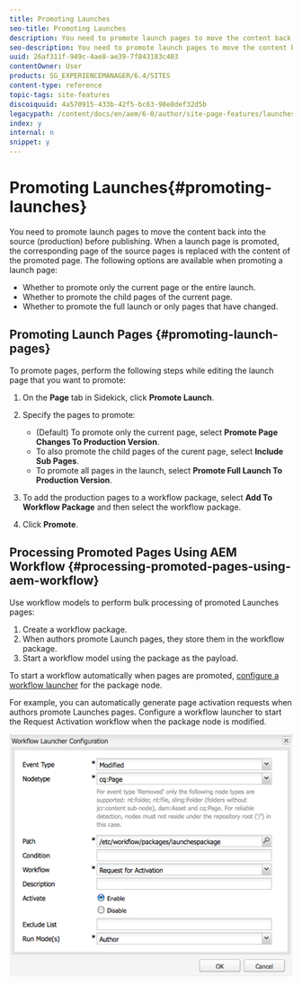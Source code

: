 ```yaml
---
title: Promoting Launches
seo-title: Promoting Launches
description: You need to promote launch pages to move the content back into the source (production) before publishing. When a launch page is promoted, the corresponding page of the source pages is replaced with the content of the promoted page.
seo-description: You need to promote launch pages to move the content back into the source (production) before publishing. When a launch page is promoted, the corresponding page of the source pages is replaced with the content of the promoted page.
uuid: 26af311f-949c-4ae8-ae39-7f843183c403
contentOwner: User
products: SG_EXPERIENCEMANAGER/6.4/SITES
content-type: reference
topic-tags: site-features
discoiquuid: 4a570915-433b-42f5-bc63-98e8def32d5b
legacypath: /content/docs/en/aem/6-0/author/site-page-features/launches
index: y
internal: n
snippet: y
---
```


# Promoting Launches{#promoting-launches}

You need to promote launch pages to move the content back into the source (production) before publishing. When a launch page is promoted, the corresponding page of the source pages is replaced with the content of the promoted page. The following options are available when promoting a launch page:

* Whether to promote only the current page or the entire launch.
* Whether to promote the child pages of the current page.
* Whether to promote the full launch or only pages that have changed.

## Promoting Launch Pages {#promoting-launch-pages}

To promote pages, perform the following steps while editing the launch page that you want to promote:

1. On the **Page** tab in Sidekick, click **Promote Launch**.
1. Specify the pages to promote:

    * (Default) To promote only the current page, select **Promote Page Changes To Production Version**.
    * To also promote the child pages of the curent page, select **Include Sub Pages**.
    * To promote all pages in the launch, select **Promote Full Launch To Production Version**.

1. To add the production pages to a workflow package, select **Add To Workflow Package** and then select the workflow package.
1. Click **Promote**.

## Processing Promoted Pages Using AEM Workflow {#processing-promoted-pages-using-aem-workflow}

Use workflow models to perform bulk processing of promoted Launches pages:

1. Create a workflow package. 
1. When authors promote Launch pages, they store them in the workflow package.
1. Start a workflow model using the package as the payload.

To start a workflow automatically when pages are promoted, [configure a workflow launcher](../../../sites/administering/using/workflows-starting.md#main-pars-par12-evwuge-refd) for the package node.

For example, you can automatically generate page activation requests when authors promote Launches pages. Configure a workflow launcher to start the Request Activation workflow when the package node is modified. 

![](assets/chlimage_1-147.png)

